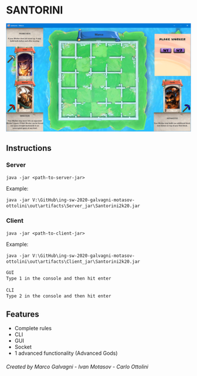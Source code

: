# SANTORINI

![alt text](deliveries/Board.png)

## Instructions
### Server
```
java -jar <path-to-server-jar>
```
Example:
```
java -jar V:\GitHub\ing-sw-2020-galvagni-motasov-ottolini\out\artifacts\Server_jar\Santorini2k20.jar
```
### Client
```
java -jar <path-to-client-jar>
```

Example:
```
java -jar V:\GitHub\ing-sw-2020-galvagni-motasov-ottolini\out\artifacts\Client_jar\Santorini2k20.jar
```

```
GUI
Type 1 in the console and then hit enter

CLI
Type 2 in the console and then hit enter
```



## Features
* Complete rules
* CLI
* GUI
* Socket
* 1 advanced functionality (Advanced Gods)
###### Created by Marco Galvagni - Ivan Motasov - Carlo Ottolini
